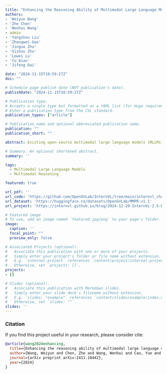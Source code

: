 ```yaml
---
title: "Enhancing the Reasoning Ability of Multimodal Large Language Models via Mixed Preference Optimization"
authors:
- 'Weiyun Wang'
- 'Zhe Chen'
- 'Wenhai Wang'
- admin
- 'Yangzhou Liu'
- 'Zhangwei Gao'
- 'Jinguo Zhu'
- 'Xizhou Zhu'
- 'Lewei Lu'
- 'Yu Qiao'
- 'Jifeng Dai'

date: "2024-11-15T18:59:27Z"
doi: ""

# Schedule page publish date (NOT publication's date).
publishDate: "2024-11-15T18:59:27Z"

# Publication type.
# Accepts a single type but formatted as a YAML list (for Hugo requirements).
# Enter a publication type from the CSL standard.
publication_types: ["article"]

# Publication name and optional abbreviated publication name.
publication: ""
publication_short: ""

abstract: Existing open-source multimodal large language models (MLLMs) generally follow a training process involving pre-training and supervised fine-tuning. However, these models suffer from distribution shifts, which limit their multimodal reasoning, particularly in the Chain-of-Thought (CoT) performance. To address this, we introduce a preference optimization (PO) process to enhance the multimodal reasoning capabilities of MLLMs. Specifically, (1) on the data side, we design an automated preference data construction pipeline to create MMPR, a high-quality, large-scale multimodal reasoning preference dataset. and (2) on the model side, we explore integrating PO with MLLMs, developing a simple yet effective method, termed Mixed Preference Optimization (MPO), which boosts multimodal CoT performance. Our approach demonstrates improved performance across multiple benchmarks, particularly in multimodal reasoning tasks. Notably, our model, InternVL2-8B-MPO, achieves an accuracy of 67.0 on MathVista, outperforming InternVL2-8B by 8.7 points and achieving performance comparable to the 10x larger InternVL2-76B. We hope this study could inspire further advancements in MLLMs. Code, data, and model shall be publicly released.

# Summary. An optional shortened abstract.
summary: ''

tags:
  - Multimodal Large Language Models
  - Multimodal Reasoning

featured: true

url_pdf: ''
url_code: 'https://github.com/OpenGVLab/InternVL/tree/main/internvl_chat/tools/mmpr_pipeline'
url_dataset: 'https://huggingface.co/datasets/OpenGVLab/MMPR-v1.1'
url_project: 'https://internvl.github.io/blog/2024-12-20-InternVL-2.5-MPO/'

# Featured image
# To use, add an image named `featured.jpg/png` to your page's folder. 
image:
  caption: ''
  focal_point: ""
  preview_only: false

# Associated Projects (optional).
#   Associate this publication with one or more of your projects.
#   Simply enter your project's folder or file name without extension.
#   E.g. `internal-project` references `content/project/internal-project/index.md`.
#   Otherwise, set `projects: []`.
projects:
- []

# Slides (optional).
#   Associate this publication with Markdown slides.
#   Simply enter your slide deck's filename without extension.
#   E.g. `slides: "example"` references `content/slides/example/index.md`.
#   Otherwise, set `slides: ""`.
slides: ''
---
```


### Citation

If you find this project useful in your research, please consider cite:

```BibTeX
@article{wang2024enhancing,
  title={Enhancing the reasoning ability of multimodal large language models via mixed preference optimization},
  author={Wang, Weiyun and Chen, Zhe and Wang, Wenhai and Cao, Yue and Liu, Yangzhou and Gao, Zhangwei and Zhu, Jinguo and Zhu, Xizhou and Lu, Lewei and Qiao, Yu and others},
  journal={arXiv preprint arXiv:2411.10442},
  year={2024}
}
```